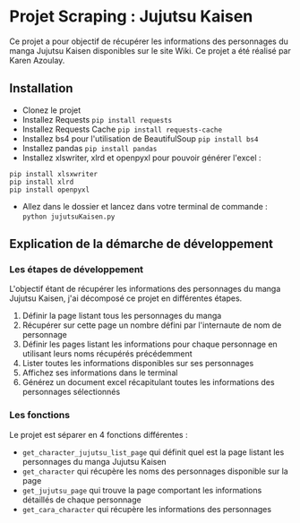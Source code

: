 
# Projet Scraping : Jujutsu Kaisen

Ce projet a pour objectif de récupérer les informations des personnages du manga Jujutsu Kaisen disponibles sur le site Wiki.
Ce projet a été réalisé par Karen Azoulay.

## Installation

- Clonez le projet
- Installez Requests
```pip install requests```
- Installez Requests Cache
```pip install requests-cache```
- Installez bs4 pour l'utilisation de BeautifulSoup
```pip install bs4```
- Installez pandas
```pip install pandas```
- Installez xlswriter, xlrd et openpyxl pour pouvoir générer l'excel :
```
pip install xlsxwriter
pip install xlrd
pip install openpyxl
```
- Allez dans le dossier et lancez dans votre terminal de commande :
```python jujutsuKaisen.py```

## Explication de la démarche de développement
### Les étapes de développement

L'objectif étant de récupérer les informations des personnages du manga Jujutsu Kaisen, j'ai décomposé ce projet en différentes étapes. 
1. Définir la page listant tous les personnages du manga
2. Récupérer sur cette page un nombre défini par l'internaute de nom de personnage
3. Définir les pages listant les informations pour chaque personnage en utilisant leurs noms récupérés précédemment
4. Lister toutes les informations disponibles sur ses personnages
5. Affichez ses informations dans le terminal
6. Générez un document excel récapitulant toutes les informations des personnages sélectionnés

### Les fonctions

Le projet est séparer en 4 fonctions différentes :
- ```get_character_jujutsu_list_page``` qui définit quel est la page listant les personnages du manga Jujutsu Kaisen
- ```get_character``` qui récupère les noms des personnages disponible sur la page
- ```get_jujutsu_page``` qui trouve la page comportant les informations détaillés de chaque personnage
- ```get_cara_character``` qui récupère les informations des personnages

